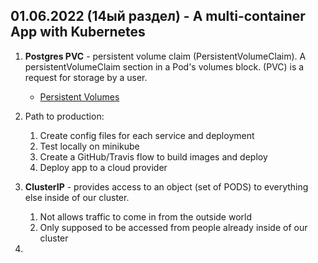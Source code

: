 ## 01.06.2022 (14ый раздел) - A multi-container App with Kubernetes

1. **Postgres PVC** - persistent volume claim (PersistentVolumeClaim). A persistentVolumeClaim section in a Pod's volumes block. (PVC) is a request for storage by a user.

     * [Persistent Volumes](https://kubernetes.io/docs/concepts/storage/persistent-volumes/)

2. Path to production:
   1. Create config files for each service and deployment
   2. Test locally on minikube
   3. Create a GitHub/Travis flow to build images and deploy
   4. Deploy app to a cloud provider

3. **ClusterIP** - provides access to an object (set of PODS) to everything else inside of our cluster.
   1. Not allows traffic to come in from the outside world
   2. Only supposed to be accessed from people already inside of our cluster
   
4. 
